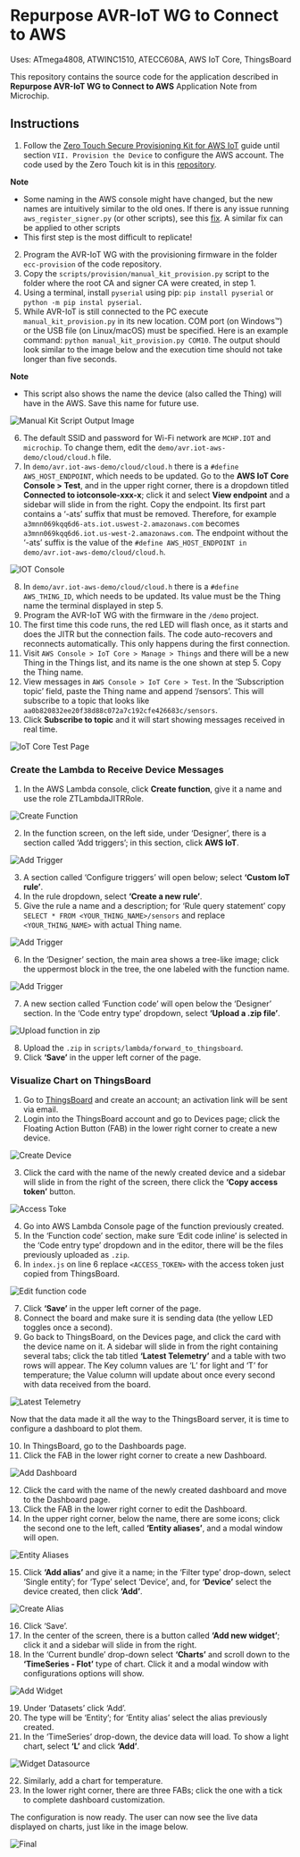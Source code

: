 # Repurpose AVR-IoT WG to Connect to AWS

Uses: ATmega4808, ATWINC1510, ATECC608A, AWS IoT Core, ThingsBoard

This repository contains the source code for the application described in **Repurpose AVR-IoT WG to Connect to AWS** Application Note from Microchip.

## Instructions

1. Follow the [Zero Touch Secure Provisioning Kit for AWS IoT](http://microchipdeveloper.com/iot:ztpk#top-of-page) guide until section ```VII. Provision the Device``` to configure the AWS account. The code used by the Zero Touch kit is in this [repository](https://github.com/MicrochipTech/aws-iot-zero-touch-secure-provisioning-kit).

**Note**
 - Some naming in the AWS console might have changed, but the new names are intuitively
similar to the old ones. If there is any issue running ```aws_register_signer.py``` (or other
scripts), see this [fix](https://github.com/MicrochipTech/aws-iot-zero-touch-secure-provisioning-kit/issues/4). A similar fix can be applied to other scripts
 - This first step is the most difficult to replicate!

2. Program the AVR-IoT WG with the provisioning firmware in the folder ```ecc-provision``` of the code repository.
3. Copy the ```scripts/provision/manual_kit_provision.py``` script to the folder where the root CA and signer CA were created, in step 1.
4. Using a terminal, install ```pyserial``` using pip: ```pip install pyserial``` or ```python -m pip instal pyserial```.
5. While AVR-IoT is still connected to the PC execute ```manual_kit_provision.py``` in its new
location. COM port (on Windows™) or the USB file (on Linux/macOS) must be specified. Here is an
example command: ```python manual_kit_provision.py COM10```. The output should look
similar to the image below and the execution time should not take longer than five seconds.

**Note**
 - This script also shows the name the device (also called the Thing) will have in the AWS.
Save this name for future use.

![Manual Kit Script Output Image](./img/manual_kit_provision_output.PNG)

6. The default SSID and password for Wi-Fi network are ```MCHP.IOT``` and ```microchip```. To change
them, edit the ```demo/avr.iot-aws-demo/cloud/cloud.h``` file.
7. In ```demo/avr.iot-aws-demo/cloud/cloud.h``` there is a ```#define AWS_HOST_ENDPOINT```, which needs to be updated. Go to the **AWS IoT Core Console > Test**, and in the upper right corner, there is a dropdown titled **Connected to iotconsole-xxx-x**; click it and select **View endpoint** and a sidebar will slide in from the right. Copy the endpoint. Its first part contains a ‘-ats’ suffix that must be removed. Therefore, for example ```a3mnn069kqq6d6-ats.iot.uswest-2.amazonaws.com``` becomes ```a3mnn069kqq6d6.iot.us-west-2.amazonaws.com```.
The endpoint without the ‘-ats’ suffix is the value of the ```#define AWS_HOST_ENDPOINT in demo/avr.iot-aws-demo/cloud/cloud.h```.

![IOT Console](./img/iotconsole.PNG)

8. In ```demo/avr.iot-aws-demo/cloud/cloud.h``` there is a ```#define AWS_THING_ID```, which needs to be updated. Its value must be the Thing name the terminal displayed in step 5.
9. Program the AVR-IoT WG with the firmware in the ```/demo``` project.
10. The first time this code runs, the red LED will flash once, as it starts and does the JITR but the connection fails. The code auto-recovers and reconnects automatically. This only happens during the first connection.
11. Visit ```AWS Console > IoT Core > Manage > Things``` and there will be a new Thing in the Things list, and its name is the one shown at step 5. Copy the Thing name.
12. View messages in ```AWS Console > IoT Core > Test```. In the ‘Subscription topic’ field, paste the Thing name and append ‘/sensors’. This will subscribe to a topic that looks like ```aa0b820832ee20f38d88c072a7c192cfe426683c/sensors```.
13. Click **Subscribe to topic** and it will start showing messages received in real time.

![IoT Core Test Page](./img/iot_core_test_section.PNG)

### Create the Lambda to Receive Device Messages

1. In the AWS Lambda console, click **Create function**, give it a name and use the role ZTLambdaJITRRole.

![Create Function](./img/create_function.PNG)

2. In the function screen, on the left side, under ‘Designer’, there is a section called ‘Add triggers’; in this section, click **AWS IoT**.

![Add Trigger](./img/add_trigger.PNG)

3. A section called ‘Configure triggers’ will open below; select **‘Custom IoT rule’**.
4. In the rule dropdown, select **‘Create a new rule’**.
5. Give the rule a name and a description; for ‘Rule query statement’ copy ```SELECT * FROM <YOUR_THING_NAME>/sensors``` and replace ```<YOUR_THING_NAME>``` with actual Thing name.

![Add Trigger](./img/configure_trigger.PNG)

6. In the ‘Designer’ section, the main area shows a tree-like image; click the uppermost block in the tree, the one labeled with the function name.

![Add Trigger](./img/function_name.PNG)

7. A new section called ‘Function code’ will open below the ‘Designer’ section. In the ‘Code entry type’ dropdown, select **‘Upload a .zip file’**.

![Upload function in zip](./img/function_code_zip.PNG)

8. Upload the ```.zip``` in ```scripts/lambda/forward_to_thingsboard```.
9. Click **‘Save’** in the upper left corner of the page.

### Visualize Chart on ThingsBoard

1. Go to [ThingsBoard](https://demo.thingsboard.io/signup) and create an account; an activation link will be sent via email.
2. Login into the ThingsBoard account and go to Devices page; click the Floating Action Button (FAB) in the lower right corner to create a new device.

![Create Device](./img/add_device.PNG)

3. Click the card with the name of the newly created device and a sidebar will slide in from the right of the screen, there click the **‘Copy access token’** button.

![Access Toke](./img/device_side_details.PNG)

4. Go into AWS Lambda Console page of the function previously created.
5. In the ‘Function code’ section, make sure ‘Edit code inline’ is selected in the ‘Code entry type’ dropdown and in the editor, there will be the files previously uploaded as ```.zip```.
6. In ```index.js``` on line 6 replace ```<ACCESS_TOKEN>``` with the access token just copied from ThingsBoard.

![Edit function code](./img/function_code_editor.PNG)

7. Click **‘Save’** in the upper left corner of the page.
8. Connect the board and make sure it is sending data (the yellow LED toggles once a second).
9. Go back to ThingsBoard, on the Devices page, and click the card with the device name on it. A sidebar will slide in from the right containing several tabs; click the tab titled **‘Latest Telemetry’** and a table with two rows will appear. The Key column values are ‘L’ for light and ‘T’ for temperature;
the Value column will update about once every second with data received from the board.

![Latest Telemetry](./img/device_latest_telemetry.PNG)

Now that the data made it all the way to the ThingsBoard server, it is time to configure a dashboard to plot them.

10. In ThingsBoard, go to the Dashboards page.
11. Click the FAB in the lower right corner to create a new Dashboard.

![Add Dashboard](./img/add_dashboard.PNG)

12. Click the card with the name of the newly created dashboard and move to the Dashboard page.
13. Click the FAB in the lower right corner to edit the Dashboard.
14. In the upper right corner, below the name, there are some icons; click the second one to the left, called **‘Entity aliases’**, and a modal window will open.

![Entity Aliases](./img/entity_alias.PNG)

15. Click **‘Add alias’** and give it a name; in the ‘Filter type’ drop-down, select ‘Single entity’; for ‘Type’ select ‘Device’, and, for **‘Device’** select the device created, then click **‘Add’**.

![Create Alias](./img/add_alias.PNG)

16. Click ‘Save’.
17. In the center of the screen, there is a button called **‘Add new widget’**; click it and a sidebar will slide in from the right.
18. In the ‘Current bundle’ drop-down select **‘Charts’** and scroll down to the **‘TimeSeries - Flot’** type of chart. Click it and a modal window with configurations options will show.

![Add Widget](./img/select_widget.PNG)

19. Under ‘Datasets’ click ‘Add’.
20. The type will be ‘Entity’; for ‘Entity alias’ select the alias previously created.
21. In the ‘TimeSeries’ drop-down, the device data will load. To show a light chart, select **‘L’** and click **‘Add’**.

![Widget Datasource](./img/widget_datasource.PNG)

22. Similarly, add a chart for temperature.
23. In the lower right corner, there are three FABs; click the one with a tick to complete dashboard customization.

The configuration is now ready. The user can now see the live data displayed on charts, just like in the
image below.

![Final](./img/final_dashboard.PNG)

